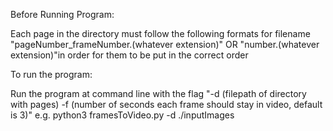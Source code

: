 Before Running Program: 

Each page in the directory must follow the following formats for filename "pageNumber_frameNumber.(whatever extension)" OR "number.(whatever extension)"in order for them to be put in the correct order

To run the program:

Run the program at command line with the flag "-d (filepath of directory with pages) -f (number of seconds each frame should stay in video, default is 3)"
e.g. python3 framesToVideo.py -d ./inputImages
